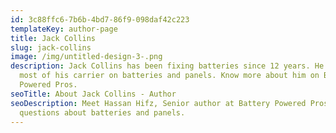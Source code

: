 ```yaml
---
id: 3c88ffc6-7b6b-4bd7-86f9-098daf42c223
templateKey: author-page
title: Jack Collins
slug: jack-collins
image: /img/untitled-design-3-.png
description: Jack Collins has been fixing batteries since 12 years. He spend
  most of his carrier on batteries and panels. Know more about him on Battery
  Powered Pros.
seoTitle: About Jack Collins - Author
seoDescription: Meet Hassan Hifz, Senior author at Battery Powered Pros. Ask him
  questions about batteries and panels.
---
```

